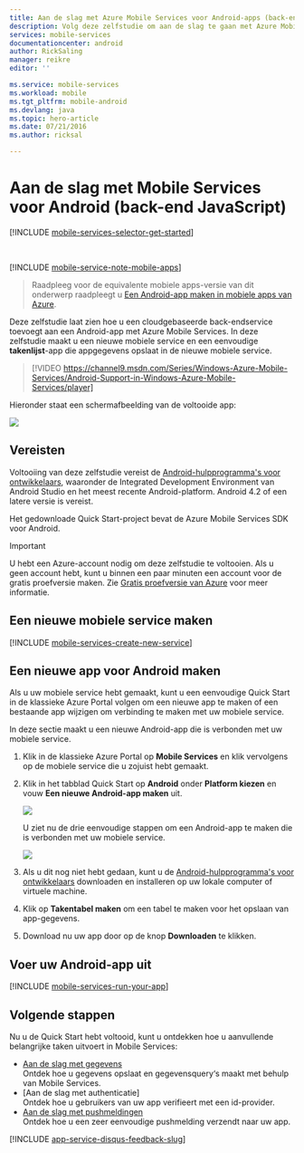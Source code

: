 ```yaml
---
title: Aan de slag met Azure Mobile Services voor Android-apps (back-end JavaScript)
description: Volg deze zelfstudie om aan de slag te gaan met Azure Mobile Services voor Android-ontwikkeling (back-end JavaScript).
services: mobile-services
documentationcenter: android
author: RickSaling
manager: reikre
editor: ''

ms.service: mobile-services
ms.workload: mobile
ms.tgt_pltfrm: mobile-android
ms.devlang: java
ms.topic: hero-article
ms.date: 07/21/2016
ms.author: ricksal

---
```

# Aan de slag met Mobile Services voor Android (back-end JavaScript)
[!INCLUDE [mobile-services-selector-get-started](../../includes/mobile-services-selector-get-started.md)]

&nbsp;

[!INCLUDE [mobile-service-note-mobile-apps](../../includes/mobile-services-note-mobile-apps.md)]

> Raadpleeg voor de equivalente mobiele apps-versie van dit onderwerp raadpleegt u [Een Android-app maken in mobiele apps van Azure](../app-service-mobile/app-service-mobile-android-get-started.md).
> 
> 

Deze zelfstudie laat zien hoe u een cloudgebaseerde back-endservice toevoegt aan een Android-app met Azure Mobile Services. In deze zelfstudie maakt u een nieuwe mobiele service en een eenvoudige **takenlijst**-app die appgegevens opslaat in de nieuwe mobiele service.

> [!VIDEO https://channel9.msdn.com/Series/Windows-Azure-Mobile-Services/Android-Support-in-Windows-Azure-Mobile-Services/player]
> 
> 

Hieronder staat een schermafbeelding van de voltooide app:

![](./media/mobile-services-android-get-started/mobile-quickstart-completed-android.png)

## Vereisten
Voltooiing van deze zelfstudie vereist de [Android-hulpprogramma's voor ontwikkelaars](https://developer.android.com/sdk/index.html), waaronder de Integrated Development Environment van Android Studio en het meest recente Android-platform. Android 4.2 of een latere versie is vereist.

Het gedownloade Quick Start-project bevat de Azure Mobile Services SDK voor Android.

> [!IMPORTANT]
> U hebt een Azure-account nodig om deze zelfstudie te voltooien. Als u geen account hebt, kunt u binnen een paar minuten een account voor de gratis proefversie maken. Zie [Gratis proefversie van Azure](https://azure.microsoft.com/pricing/free-trial/?WT.mc_id=AE564AB28) voor meer informatie.
> 
> 

## Een nieuwe mobiele service maken
[!INCLUDE [mobile-services-create-new-service](../../includes/mobile-services-create-new-service.md)]

## Een nieuwe app voor Android maken
Als u uw mobiele service hebt gemaakt, kunt u een eenvoudige Quick Start in de klassieke Azure Portal volgen om een nieuwe app te maken of een bestaande app wijzigen om verbinding te maken met uw mobiele service.

In deze sectie maakt u een nieuwe Android-app die is verbonden met uw mobiele service.

1. Klik in de klassieke Azure Portal op **Mobile Services** en klik vervolgens op de mobiele service die u zojuist hebt gemaakt.
2. Klik in het tabblad Quick Start op **Android** onder **Platform kiezen** en vouw **Een nieuwe Android-app maken** uit.
   
    ![](./media/mobile-services-android-get-started/mobile-portal-quickstart-android1.png)
   
    U ziet nu de drie eenvoudige stappen om een Android-app te maken die is verbonden met uw mobiele service.
   
    ![](./media/mobile-services-android-get-started/mobile-quickstart-steps-android-AS.png)
3. Als u dit nog niet hebt gedaan, kunt u de [Android-hulpprogramma's voor ontwikkelaars](https://go.microsoft.com/fwLink/p/?LinkID=280125) downloaden en installeren op uw lokale computer of virtuele machine.
4. Klik op **Takentabel maken** om een tabel te maken voor het opslaan van app-gegevens.
5. Download nu uw app door op de knop **Downloaden** te klikken.

## Voer uw Android-app uit
[!INCLUDE [mobile-services-run-your-app](../../includes/mobile-services-android-get-started.md)]

## <a name="next-steps"> </a>Volgende stappen
Nu u de Quick Start hebt voltooid, kunt u ontdekken hoe u aanvullende belangrijke taken uitvoert in Mobile Services:

* [Aan de slag met gegevens]
  <br/>Ontdek hoe u gegevens opslaat en gegevensquery‘s maakt met behulp van Mobile Services.
* [Aan de slag met authenticatie]
  <br/>Ontdek hoe u gebruikers van uw app verifieert met een id-provider.
* [Aan de slag met pushmeldingen]
  <br/>Ontdek hoe u een zeer eenvoudige pushmelding verzendt naar uw app.

[!INCLUDE [app-service-disqus-feedback-slug](../../includes/app-service-disqus-feedback-slug.md)]

<!-- URLs. -->
[Aan de slag (Eclipse)]: mobile-services-android-get-started-ec.md
[Aan de slag met gegevens]: mobile-services-android-get-started-data.md
[Aan de slag met verificatie]: mobile-services-android-get-started-users.md
[Aan de slag met pushmeldingen]: mobile-services-javascript-backend-android-get-started-push.md
[Android SDK Mobile Services]: https://go.microsoft.com/fwLink/p/?LinkID=266533




<!--HONumber=ago16_HO4-->


